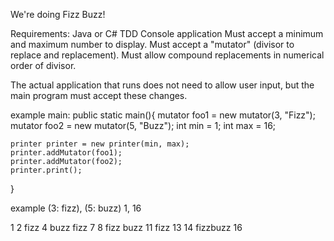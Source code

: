 We're doing Fizz Buzz!

Requirements:
Java or C#
TDD
Console application
Must accept a minimum and maximum number to display.
Must accept a "mutator" (divisor to replace and replacement).
Must allow compound replacements in numerical order of divisor.

The actual application that runs does not need to allow user input, 
	but the main program must accept these changes.
	

example main:
public static main(){
	mutator foo1 = new mutator(3, "Fizz");
	mutator foo2 = new mutator(5, "Buzz");
	int min = 1;
	int max = 16;
	
	printer printer = new printer(min, max);
	printer.addMutator(foo1);
	printer.addMutator(foo2);
	printer.print();	
}


example (3: fizz), (5: buzz) 1, 16
	
1
2
fizz
4
buzz
fizz
7
8
fizz
buzz
11
fizz
13
14
fizzbuzz
16